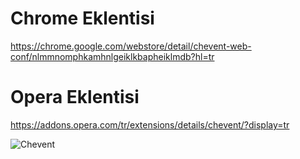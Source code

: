# Chrome Eklentisi
https://chrome.google.com/webstore/detail/chevent-web-conf/nlmmnomphkamhnlgeiklkbapheiklmdb?hl=tr


# Opera Eklentisi
https://addons.opera.com/tr/extensions/details/chevent/?display=tr

![Chevent](https://raw.githubusercontent.com/codeui/chevent-chrome/master/screenshot.png)
